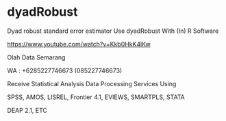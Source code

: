 # dyadRobust
Dyad robust standard error estimator Use dyadRobust With (In) R Software

https://www.youtube.com/watch?v=Kkb0HkK4lKw

Olah Data Semarang

WA : +6285227746673 (085227746673)

Receive Statistical Analysis Data Processing Services Using

SPSS, AMOS, LISREL, Frontier 4.1, EVIEWS, SMARTPLS, STATA

DEAP 2.1, ETC
